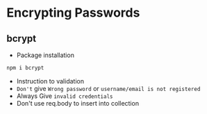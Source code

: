 # Encrypting Passwords

## bcrypt

- Package installation

```bash
npm i bcrypt
```

- Instruction to validation
- `Don't` give `Wrong password` or `username/email is not registered`
- Always Give `invalid credentials`
- Don't use req.body to insert into collection
